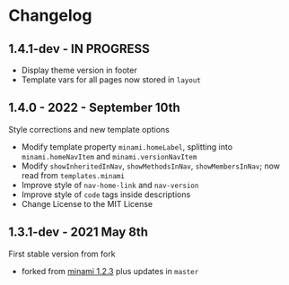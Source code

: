 Changelog
=========

1.4.1-dev - IN PROGRESS
-----------------------
+ Display theme version in footer
+ Template vars for all pages now stored in `layout`


1.4.0 - 2022 - September 10th
-----------------------------
Style corrections and new template options
+ Modify template property `minami.homeLabel`, splitting into `minami.homeNavItem` and `minami.versionNavItem`
+ Modify `showInheritedInNav`, `showMethodsInNav`, `showMembersInNav`; now read from `templates.minami`
+ Improve style of `nav-home-link` and `nav-version`
+ Improve style of `code` tags inside descriptions
+ Change License to the MIT License


1.3.1-dev - 2021 May 8th
------------------------
First stable version from fork
+ forked from [minami 1.2.3](https://github.com/nijikokun/minami/releases/tag/v1.2.3) plus updates in `master`

